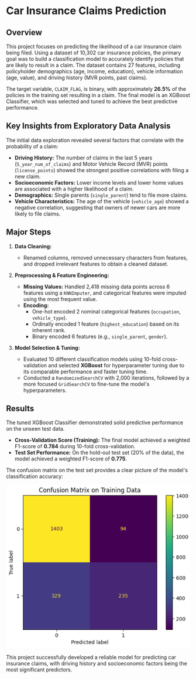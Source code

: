 # Car Insurance Claims Prediction

## Overview

This project focuses on predicting the likelihood of a car insurance claim being filed. Using a dataset of 10,302 car insurance policies, the primary goal was to build a classification model to accurately identify policies that are likely to result in a claim. The dataset contains 27 features, including policyholder demographics (age, income, education), vehicle information (age, value), and driving history (MVR points, past claims).

The target variable, `CLAIM_FLAG`, is binary, with approximately **26.5%** of the policies in the training set resulting in a claim. The final model is an XGBoost Classifier, which was selected and tuned to achieve the best predictive performance.

## Key Insights from Exploratory Data Analysis

The initial data exploration revealed several factors that correlate with the probability of a claim:

- **Driving History:** The number of claims in the last 5 years (`5_year_num_of_claims`) and Motor Vehicle Record (MVR) points (`license_points`) showed the strongest positive correlations with filing a new claim. 
- **Socioeconomic Factors:** Lower income levels and lower home values are associated with a higher likelihood of a claim. 
- **Demographics:** Single parents (`single_parent`) tend to file more claims.
- **Vehicle Characteristics:** The age of the vehicle (`vehicle_age`) showed a negative correlation, suggesting that owners of newer cars are more likely to file claims.

## Major Steps

1.  **Data Cleaning:**
    - Renamed columns, removed unnecessary characters from features, and dropped irrelevant features to obtain a cleaned dataset.

2.  **Preprocessing & Feature Engineering:**
    - **Missing Values:** Handled 2,418 missing data points across 6 features using a `KNNImputer`, and categorical features were imputed using the most frequent value.
    - **Encoding:**
        - One-hot encoded 2 nominal categorical features (`occupation`, `vehicle_type`).
        - Ordinally encoded 1 feature (`highest_education`) based on its inherent rank.
        - Binary encoded 6 features (e.g., `single_parent`, `gender`).

3.  **Model Selection & Tuning:**
    - Evaluated 10 different classification models using 10-fold cross-validation and selected **XGBoost** for hyperparameter tuning due to its comparable performance and faster tuning time.
    - Conducted a `RandomizedSearchCV` with 2,000 iterations, followed by a more focused `GridSearchCV` to fine-tune the model's hyperparameters.

## Results

The tuned XGBoost Classifier demonstrated solid predictive performance on the unseen test data.

- **Cross-Validation Score (Training):** The final model achieved a weighted F1-score of **0.784** during 10-fold cross-validation.
- **Test Set Performance:** On the hold-out test set (20% of the data), the model achieved a weighted F1-score of **0.775**.

The confusion matrix on the test set provides a clear picture of the model's classification accuracy:

![Confusion Matrix on Test Data](confusion_matrix.png)

This project successfully developed a reliable model for predicting car insurance claims, with driving history and socioeconomic factors being the most significant predictors.
